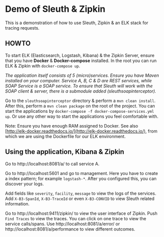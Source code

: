# Demo of Sleuth & Zipkin

This is a demonstration of how to use Sleuth, Zipkin & an ELK stack for tracing requests.
## HOWTO
To start ELK (Elasticsearch, Logstash, Kibana) & the Zipkin Server, ensure that you have **Docker** & **Docker-compose** installed.
In the root you can run ELK & Zipkin with `docker-compose up`.

*The application itself consists of 5 (micro)services.
Ensure you have Maven installed on your computer.
Service A, B, C & D are REST services, while SOAP Service is a SOAP service.
To ensure that Sleuth will work with the SOAP client & server, there is a submodule added (sleuthsoapinterceptor).*

Go to the `sleuthsoapinterceptor` directory & perform a `mvn clean install`.
After this, perform a `mvn clean package` on the root of the project.
You can start the applications by `docker-compose -f docker-compose-services.yml up`. Or use any other way to start the applications you feel comfortable with.

Note: Ensure you have enough RAM assigned to Docker. See also [http://elk-docker.readthedocs.io/](http://elk-docker.readthedocs.io/), from which we
 are using the Dockerfile for our ELK environment.

## Using the application, Kibana & Zipkin
Go to http://localhost:8081/a/ to call service A.
 
 Go to http://localhost:5601 and go to management. Here you have to create a index pattern; for example `logstash-*`. After you configured this, you can discover your logs.

Add fields like `severity`, `facility`, `message` to view the logs of the services.
Add `X-B3-SpanId`, `X-B3-TraceId` or even `X-B3-CONVID` to view Sleuth related information.

Go to http://localhost:9411/zipkin/ to view the user interface of Zipkin. Push `Find Traces` to view the traces. You can click on one trace to view the service calls/spans.
Use http://localhost:8081/a/error/ or http://localhost:8081/a/performance to view different outcomes.